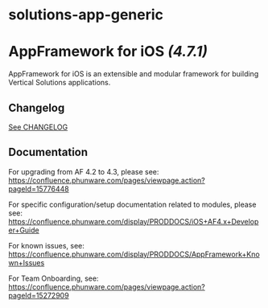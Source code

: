 # solutions-app-generic
AppFramework for iOS *(4.7.1)*
===================


AppFramework for iOS is an extensible and modular framework for building Vertical Solutions applications.


Changelog
----------------------------

[See CHANGELOG](CHANGELOG.md)


Documentation
----------------------------
For upgrading from AF 4.2 to 4.3, please see: https://confluence.phunware.com/pages/viewpage.action?pageId=15776448

For specific configuration/setup documentation related to modules, please see:  https://confluence.phunware.com/display/PRODDOCS/iOS+AF4.x+Developer+Guide

For known issues, see: https://confluence.phunware.com/display/PRODDOCS/AppFramework+Known+Issues

For Team Onboarding, see: https://confluence.phunware.com/pages/viewpage.action?pageId=15272909
